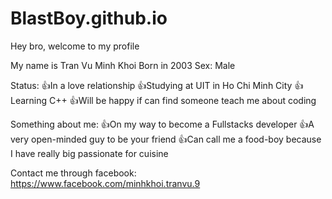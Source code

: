 # BlastBoy.github.io
Hey bro, welcome to my profile

My name is Tran Vu Minh Khoi
Born in 2003
Sex: Male

Status: 👍In a love relationship
        👍Studying at UIT in Ho Chi Minh City
        👍Learning C++
        👍Will be happy if can find someone teach me about coding

Something about me:
        👍On my way to become a Fullstacks developer
        👍A very open-minded guy to be your friend
        👍Can call me a food-boy because I have really big passionate for cuisine
        
        
Contact me through facebook: https://www.facebook.com/minhkhoi.tranvu.9
